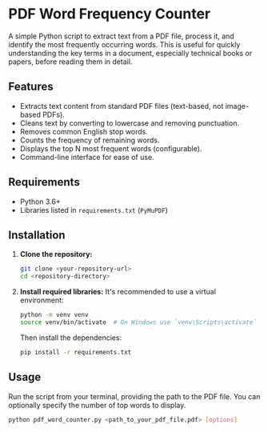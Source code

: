 # PDF Word Frequency Counter

A simple Python script to extract text from a PDF file, process it, and identify the most frequently occurring words. This is useful for quickly understanding the key terms in a document, especially technical books or papers, before reading them in detail.

## Features

*   Extracts text content from standard PDF files (text-based, not image-based PDFs).
*   Cleans text by converting to lowercase and removing punctuation.
*   Removes common English stop words.
*   Counts the frequency of remaining words.
*   Displays the top N most frequent words (configurable).
*   Command-line interface for ease of use.

## Requirements

*   Python 3.6+
*   Libraries listed in `requirements.txt` (`PyMuPDF`)

## Installation

1.  **Clone the repository:**
    ```bash
    git clone <your-repository-url>
    cd <repository-directory>
    ```
2.  **Install required libraries:**
    It's recommended to use a virtual environment:
    ```bash
    python -m venv venv
    source venv/bin/activate  # On Windows use `venv\Scripts\activate`
    ```
    Then install the dependencies:
    ```bash
    pip install -r requirements.txt
    ```

## Usage

Run the script from your terminal, providing the path to the PDF file. You can optionally specify the number of top words to display.

```bash
python pdf_word_counter.py <path_to_your_pdf_file.pdf> [options]
